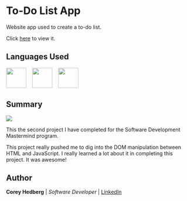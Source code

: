 # To-Do List App

Website app used to create a to-do list.

Click [here](https://coreyhedberg.github.io/to_do_app/) to view it.

## Languages Used

<image src="media/html.svg" width="55">&nbsp; &nbsp; <image src="media/css.svg" width="55">&nbsp; &nbsp; <image src="media/js.svg" width="55">

## Summary

<image src="media/readme_screenshot.png">

This the second project I have completed for the Software Development Mastermind program.

This project really pushed me to dig into the DOM manipulation between HTML and JavaScript. I really learned a lot about it in completing this project. It was awesome!

## Author

**Corey Hedberg** | _Software Developer_ | [LinkedIn](https://www.linkedin.com/in/coreyhedberg/)
